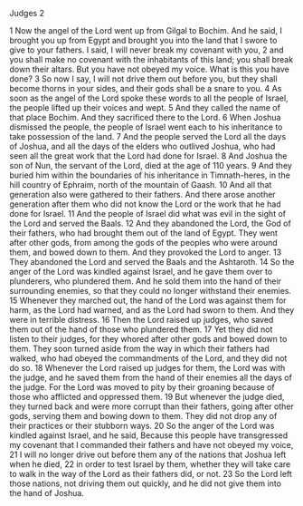 Judges 2

1	Now the angel of the Lord went up from Gilgal to Bochim. And he said, I brought you up from Egypt and brought you into the land that I swore to give to your fathers. I said, I will never break my covenant with you,
2	and you shall make no covenant with the inhabitants of this land; you shall break down their altars. But you have not obeyed my voice. What is this you have done?
3	So now I say, I will not drive them out before you, but they shall become thorns in your sides, and their gods shall be a snare to you.
4	As soon as the angel of the Lord spoke these words to all the people of Israel, the people lifted up their voices and wept.
5	And they called the name of that place Bochim. And they sacrificed there to the Lord.
6	When Joshua dismissed the people, the people of Israel went each to his inheritance to take possession of the land.
7	And the people served the Lord all the days of Joshua, and all the days of the elders who outlived Joshua, who had seen all the great work that the Lord had done for Israel.
8	And Joshua the son of Nun, the servant of the Lord, died at the age of 110 years.
9	And they buried him within the boundaries of his inheritance in Timnath-heres, in the hill country of Ephraim, north of the mountain of Gaash.
10	And all that generation also were gathered to their fathers. And there arose another generation after them who did not know the Lord or the work that he had done for Israel.
11	And the people of Israel did what was evil in the sight of the Lord and served the Baals.
12	And they abandoned the Lord, the God of their fathers, who had brought them out of the land of Egypt. They went after other gods, from among the gods of the peoples who were around them, and bowed down to them. And they provoked the Lord to anger.
13	They abandoned the Lord and served the Baals and the Ashtaroth.
14	So the anger of the Lord was kindled against Israel, and he gave them over to plunderers, who plundered them. And he sold them into the hand of their surrounding enemies, so that they could no longer withstand their enemies.
15	Whenever they marched out, the hand of the Lord was against them for harm, as the Lord had warned, and as the Lord had sworn to them. And they were in terrible distress.
16	Then the Lord raised up judges, who saved them out of the hand of those who plundered them.
17	Yet they did not listen to their judges, for they whored after other gods and bowed down to them. They soon turned aside from the way in which their fathers had walked, who had obeyed the commandments of the Lord, and they did not do so.
18	Whenever the Lord raised up judges for them, the Lord was with the judge, and he saved them from the hand of their enemies all the days of the judge. For the Lord was moved to pity by their groaning because of those who afflicted and oppressed them.
19	But whenever the judge died, they turned back and were more corrupt than their fathers, going after other gods, serving them and bowing down to them. They did not drop any of their practices or their stubborn ways.
20	So the anger of the Lord was kindled against Israel, and he said, Because this people have transgressed my covenant that I commanded their fathers and have not obeyed my voice,
21	I will no longer drive out before them any of the nations that Joshua left when he died,
22	in order to test Israel by them, whether they will take care to walk in the way of the Lord as their fathers did, or not.
23	So the Lord left those nations, not driving them out quickly, and he did not give them into the hand of Joshua.

